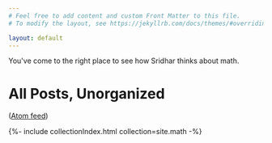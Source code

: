 ```yaml
---
# Feel free to add content and custom Front Matter to this file.
# To modify the layout, see https://jekyllrb.com/docs/themes/#overriding-theme-defaults

layout: default
---
```


You've come to the right place to see how Sridhar thinks about math.

<h1> All Posts, Unorganized</h1>

([Atom feed](/feed/math.xml))

{%- include collectionIndex.html collection=site.math -%}